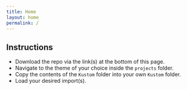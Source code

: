 ```yaml
---
title: Home
layout: home
permalink: /
---
```


## Instructions

 * Download the repo via the link(s) at the bottom of this page.
 * Navigate to the theme of your choice inside the `projects` folder.
 * Copy the contents of the `Kustom` folder into your own `Kustom` folder.
 * Load your desired import(s).

  
